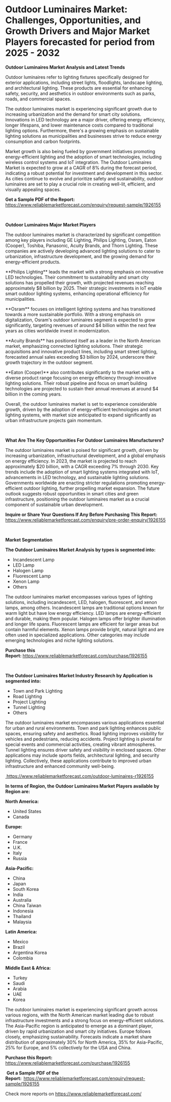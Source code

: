 <p><h1>Outdoor Luminaires Market: Challenges, Opportunities, and Growth Drivers and Major Market Players forecasted for period from 2025 - 2032</h1></p><p><strong>Outdoor Luminaires Market Analysis and Latest Trends</strong></p>
<p><p>Outdoor luminaires refer to lighting fixtures specifically designed for exterior applications, including street lights, floodlights, landscape lighting, and architectural lighting. These products are essential for enhancing safety, security, and aesthetics in outdoor environments such as parks, roads, and commercial spaces.</p><p>The outdoor luminaires market is experiencing significant growth due to increasing urbanization and the demand for smart city solutions. Innovations in LED technology are a major driver, offering energy efficiency, longer lifespans, and lower maintenance costs compared to traditional lighting options. Furthermore, there's a growing emphasis on sustainable lighting solutions as municipalities and businesses strive to reduce energy consumption and carbon footprints.</p><p>Market growth is also being fueled by government initiatives promoting energy-efficient lighting and the adoption of smart technologies, including wireless control systems and IoT integration. The Outdoor Luminaires Market is expected to grow at a CAGR of 8% during the forecast period, indicating a robust potential for investment and development in this sector. As cities continue to evolve and prioritize safety and sustainability, outdoor luminaires are set to play a crucial role in creating well-lit, efficient, and visually appealing spaces.</p></p>
<p><strong>Get a Sample PDF of the Report:&nbsp;</strong> <a href="https://www.reliablemarketforecast.com/enquiry/request-sample/1926155?utm_campaign=3078&utm_medium=2&utm_source=Github&utm_content=ia&utm_term=28032025&utm_id=outdoor-luminaires">https://www.reliablemarketforecast.com/enquiry/request-sample/1926155</a></p>
<p>&nbsp;</p>
<p><strong>Outdoor Luminaires Major Market Players</strong></p>
<p><p>The outdoor luminaires market is characterized by significant competition among key players including GE Lighting, Philips Lighting, Osram, Eaton (Cooper), Toshiba, Panasonic, Acuity Brands, and Thorn Lighting. These companies are actively developing advanced lighting solutions to cater to urbanization, infrastructure development, and the growing demand for energy-efficient products.</p><p>**Philips Lighting** leads the market with a strong emphasis on innovative LED technologies. Their commitment to sustainability and smart city solutions has propelled their growth, with projected revenues reaching approximately $8 billion by 2025. Their strategic investments in IoT enable smart outdoor lighting systems, enhancing operational efficiency for municipalities.</p><p>**Osram** focuses on intelligent lighting systems and has transitioned towards a more sustainable portfolio. With a strong emphasis on digitalization, Osram's outdoor luminaires segment is expected to grow significantly, targeting revenues of around $4 billion within the next few years as cities worldwide invest in modernization.</p><p>**Acuity Brands** has positioned itself as a leader in the North American market, emphasizing connected lighting solutions. Their strategic acquisitions and innovative product lines, including smart street lighting, forecasted annual sales exceeding $3 billion by 2024, underscore their growth trajectory in the outdoor segment.</p><p>**Eaton (Cooper)** also contributes significantly to the market with a diverse product range focusing on energy efficiency through innovative lighting solutions. Their robust pipeline and focus on smart building technologies are projected to sustain their annual revenues at around $4 billion in the coming years.</p><p>Overall, the outdoor luminaires market is set to experience considerable growth, driven by the adoption of energy-efficient technologies and smart lighting systems, with market size anticipated to expand significantly as urban infrastructure projects gain momentum.</p></p>
<p>&nbsp;</p>
<p><strong>What Are The Key Opportunities For Outdoor Luminaires Manufacturers?</strong></p>
<p><p>The outdoor luminaires market is poised for significant growth, driven by increasing urbanization, infrastructural development, and a global emphasis on energy efficiency. In 2023, the market is projected to reach approximately $20 billion, with a CAGR exceeding 7% through 2030. Key trends include the adoption of smart lighting systems integrated with IoT, advancements in LED technology, and sustainable lighting solutions. Governments worldwide are enacting stricter regulations promoting energy-efficient outdoor lighting, further propelling market expansion. The future outlook suggests robust opportunities in smart cities and green infrastructure, positioning the outdoor luminaires market as a crucial component of sustainable urban development.</p></p>
<p><strong>Inquire or Share Your Questions If Any Before Purchasing This Report:</strong> <a href="https://www.reliablemarketforecast.com/enquiry/pre-order-enquiry/1926155?utm_campaign=3078&utm_medium=2&utm_source=Github&utm_content=ia&utm_term=28032025&utm_id=outdoor-luminaires">https://www.reliablemarketforecast.com/enquiry/pre-order-enquiry/1926155</a></p>
<p>&nbsp;</p>
<p><strong>Market Segmentation</strong></p>
<p><strong>The Outdoor Luminaires Market Analysis by types is segmented into:</strong></p>
<p><ul><li>Incandescent Lamp</li><li>LED Lamp</li><li>Halogen Lamp</li><li>Fluorescent Lamp</li><li>Xenon Lamp</li><li>Others</li></ul></p>
<p><p>The outdoor luminaires market encompasses various types of lighting solutions, including incandescent, LED, halogen, fluorescent, and xenon lamps, among others. Incandescent lamps are traditional options known for warm light but have low energy efficiency. LED lamps are energy-efficient and durable, making them popular. Halogen lamps offer brighter illumination and longer life spans. Fluorescent lamps are efficient for larger areas but contain harmful elements. Xenon lamps provide bright, natural light and are often used in specialized applications. Other categories may include emerging technologies and niche lighting solutions.</p></p>
<p><strong>Purchase this Report:&nbsp;</strong><a href="https://www.reliablemarketforecast.com/purchase/1926155?utm_campaign=3078&utm_medium=2&utm_source=Github&utm_content=ia&utm_term=28032025&utm_id=outdoor-luminaires">https://www.reliablemarketforecast.com/purchase/1926155</a></p>
<p>&nbsp;</p>
<p><strong>The Outdoor Luminaires Market Industry Research by Application is segmented into:</strong></p>
<p><ul><li>Town and Park Lighting</li><li>Road Lighting</li><li>Project Lighting</li><li>Tunnel Lighting</li><li>Others</li></ul></p>
<p><p>The outdoor luminaires market encompasses various applications essential for urban and rural environments. Town and park lighting enhances public spaces, ensuring safety and aesthetics. Road lighting improves visibility for vehicles and pedestrians, reducing accidents. Project lighting is pivotal for special events and commercial activities, creating vibrant atmospheres. Tunnel lighting ensures driver safety and visibility in enclosed spaces. Other applications may include sports fields, architectural lighting, and security lighting. Collectively, these applications contribute to improved urban infrastructure and enhanced community well-being.</p></p>
<p><a href="https://www.reliablemarketforecast.com/outdoor-luminaires-r1926155?utm_campaign=3078&utm_medium=2&utm_source=Github&utm_content=ia&utm_term=28032025&utm_id=outdoor-luminaires">&nbsp;https://www.reliablemarketforecast.com/outdoor-luminaires-r1926155</a></p>
<p><strong>In terms of Region, the Outdoor Luminaires Market Players available by Region are:</strong></p>
<p>
    <p> <strong> North America: </strong>
        <ul>
            <li>United States</li>
            <li>Canada</li>
        </ul>
        </p> 
    <p> <strong> Europe: </strong>
        <ul>
            <li>Germany</li>
            <li>France</li>
            <li>U.K.</li>
            <li>Italy</li>
            <li>Russia</li>
        </ul>
        </p> 
    <p> <strong> Asia-Pacific: </strong>
        <ul>
            <li>China</li>
            <li>Japan</li>
            <li>South Korea</li>
            <li>India</li>
            <li>Australia</li>
            <li>China Taiwan</li>
            <li>Indonesia</li>
            <li>Thailand</li>
            <li>Malaysia</li>
        </ul>
        </p> 
    <p> <strong> Latin America: </strong>
        <ul>
            <li>Mexico</li>
            <li>Brazil</li>
            <li>Argentina Korea</li>
            <li>Colombia</li>
        </ul>
        </p> 
    <p> <strong> Middle East & Africa: </strong>
        <ul>
            <li>Turkey</li>
            <li>Saudi</li>
            <li>Arabia</li>
            <li>UAE</li>
            <li>Korea</li>
        </ul>
    </p>
    </p>
<p><p>The outdoor luminaires market is experiencing significant growth across various regions, with the North American market leading due to robust infrastructure investments and a strong focus on energy-efficient solutions. The Asia-Pacific region is anticipated to emerge as a dominant player, driven by rapid urbanization and smart city initiatives. Europe follows closely, emphasizing sustainability. Forecasts indicate a market share distribution of approximately 30% for North America, 35% for Asia-Pacific, 25% for Europe, and 5% collectively for the USA and China.</p></p>
<p><strong>Purchase this Report: </strong><a href="https://www.reliablemarketforecast.com/purchase/1926155?utm_campaign=3078&utm_medium=2&utm_source=Github&utm_content=ia&utm_term=28032025&utm_id=outdoor-luminaires">https://www.reliablemarketforecast.com/purchase/1926155</a></p>
<p>&nbsp;<strong>Get a Sample PDF of the Report:&nbsp;&nbsp;</strong><a href="https://www.reliablemarketforecast.com/enquiry/request-sample/1926155?utm_campaign=3078&utm_medium=2&utm_source=Github&utm_content=ia&utm_term=28032025&utm_id=outdoor-luminaires">https://www.reliablemarketforecast.com/enquiry/request-sample/1926155</a></p>
<p><strong></strong></p>
<p>Check more reports on <a href="https://www.reliablemarketforecast.com/?utm_campaign=3078&utm_medium=2&utm_source=Github&utm_content=ia&utm_term=28032025&utm_id=outdoor-luminaires">https://www.reliablemarketforecast.com/</a></p>